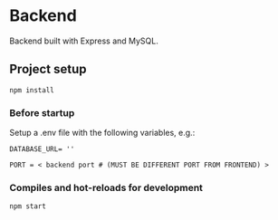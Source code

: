 # Backend
Backend built with Express and MySQL.

## Project setup
```
npm install
```

### Before startup 
Setup a .env file with the following variables, e.g.:

```
DATABASE_URL= ''
```
```
PORT = < backend port # (MUST BE DIFFERENT PORT FROM FRONTEND) >
```

### Compiles and hot-reloads for development
```
npm start
```
